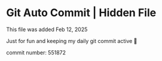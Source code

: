 # Git Auto Commit | Hidden File

This file was added Feb 12, 2025

Just for fun and keeping my daily git commit active 🤪

commit number: 551872
